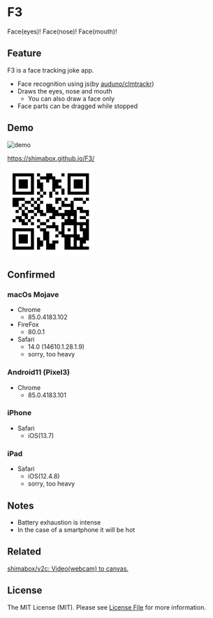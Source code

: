 # F3

Face(eyes)! Face(nose)! Face(mouth)!

## Feature

F3 is a face tracking joke app.

- Face recognition using js(by [auduno/clmtrackr](https://github.com/auduno/clmtrackr "auduno/clmtrackr: Javascript library for precise tracking of facial features via Constrained Local Models"))
- Draws the eyes, nose and mouth
  - You can also draw a face only
- Face parts can be dragged while stopped

## Demo

![demo](https://github.com/shimabox/assets/blob/master/F3/demo.gif)

https://shimabox.github.io/F3/

![qr](https://github.com/shimabox/assets/blob/master/F3/qr.png)

## Confirmed

### macOs Mojave

- Chrome
  - 85.0.4183.102
- FireFox
  - 80.0.1
- Safari
  - 14.0 (14610.1.28.1.9)
  - sorry, too heavy

### Android11 (Pixel3)

- Chrome
  - 85.0.4183.101

### iPhone

- Safari
  - iOS(13.7)

### iPad

- Safari
  - iOS(12.4.8)
  - sorry, too heavy

## Notes

- Battery exhaustion is intense
- In the case of a smartphone it will be hot

## Related

[shimabox/v2c: Video(webcam) to canvas.](https://github.com/shimabox/v2c "shimabox/v2c: Video(webcam) to canvas.")

## License
The MIT License (MIT). Please see [License File](LICENSE) for more information.
